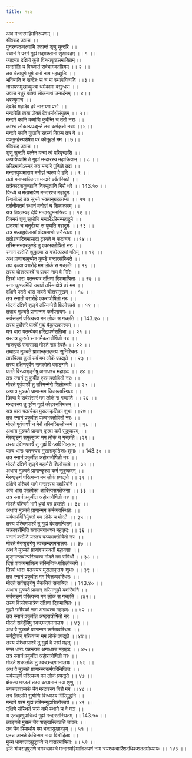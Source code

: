 ```yaml
---
title: १४३

---
```

अथ मन्दारमहिमनिरूपणम् ।।  
श्रीवराह उवाच ।।  
पुनरन्यत्प्रवक्ष्यामि एकान्तं शृणु सुन्दरि ।।  
स्थानं मे परमं गुह्यं मद्भक्तानां सुखावहम् ।। १ ।।  
जाह्नव्या दक्षिणे कूले विन्ध्यपृष्ठसमाश्रितम्।।  
मन्दारेति च विख्यातं सर्वभागवतप्रियम् ।। २ ।।  
तत्र त्रेतायुगे भूमे रामो नाम महाद्युतिः ।।  
भविष्यति न सन्देहः स च मां स्थापयिष्यति ।।३।।  
नारायणमुखाच्छ्रुत्वा धर्मकामा वसुन्धरा ।।  
उवाच मधुरं वाक्यं लोकनाथं जनार्दनम् ।। ४।।  
धरण्युवाच ।।  
देवदेव महादेव हरे नारायण प्रभो ।।  
मन्दारेति त्वया प्रोक्तं देवधर्मार्थसंयुतम् ।। ५।।  
मन्दारे कानि कर्माणि कुर्वन्ति च ततो नराः ।।  
कांश्च लोकान्प्रपद्यन्ते तत्र कर्मकृतो नराः ।।६।।  
मन्दारे कानि गुह्यानि रहस्यं किञ्च तत्र वै ।।  
वक्तुमर्हस्यशेषेण परं कौतूहलं मम ।।७।।  
श्रीवराह उवाच ।।  
शृणु सुन्दरि यत्नेन यन्मां त्वं परिपृच्छसि ।।  
कथयिष्यामि ते गुह्यां मन्दारस्य महाक्रियाम् ।। ८ ।।  
क्रीडमानोऽस्महं तत्र मन्दारे पुष्पिते तदा ।।  
मन्दारपुष्पमादाय मनोज्ञं न्यस्य वै हृदि ।। ९ ।।  
ततो ममाभवच्चिन्ता मन्दारे पर्वतस्थिते ।।  
तत्रैकादशकुण्डानि निस्सृतानि गिरौ धरे ।। 143.१० ।।  
विन्ध्ये च मत्प्रभावेण मन्दारश्च महाद्रुमः ।।  
स्थितोऽहं तत्र सुभगे भक्तानुग्रहकाम्या ।। ११ ।।  
दर्शनीयतमं स्थानं मनोज्ञं च शिलातलम् ।।  
यत्र तिष्ठाम्यहं देवि मन्दारद्रुममाश्रितः ।। १२ ।।  
विस्मयं शृणु सुश्रोणि मन्दारेऽस्मिन्महाद्रुमे ।।  
द्वादश्यां च चतुर्दश्यां स पुष्पति महाद्रुमः ।। १३ ।।  
तत्र मध्याह्नवेलायां वीक्ष्यमाणो जनैस्ततः ।।  
ततोऽन्यदिनमासाद्य दृश्यते न कदाचन ।।१४।।  
तस्मिन्मन्दारकुण्डे तु एकभक्तोषितो नरः ।।  
स्नानं करोति शुद्धात्मा स गच्छेत्परमां गतिम् ।। १९ ।।  
अथ प्राणान्प्रमुच्येत कुण्डे मन्दारसंस्थिते ।।  
तपः कृत्वा वरारोहे मम लोकं स गच्छति ।। १६ ।।  
तस्य चोत्तरपार्श्वे च प्रापणं नाम वै गिरिः ।।  
तिस्रो धाराः पतन्त्यत्र दक्षिणां दिशमाश्रिताः ।। १७ ।।  
स्नानकुण्डमिति ख्यातं तस्मिन्क्षेत्रे परं मम ।।  
दक्षिणे पतते धारा स्रवते चोत्तरामुखम् ।। १८ ।।  
तत्र स्नातो वरारोहे एकरात्रोषितो नरः ।।  
मोदनं दक्षिणे शृङ्गे तस्मिन्मेरौ शिलोच्चये ।। १९ ।।  
तत्राथ मुञ्चते प्राणान्मम कर्मपरायणः ।।  
सर्वसङ्गं परित्यज्य मम लोकं स गच्छति ।। 143.२० ।।  
तस्य पूर्वोत्तरे पार्श्वे गुह्यं वैकुण्ठकारणम् ।।  
यत्र धारा पतत्येका हरिद्रावर्णसन्निभा ।। २१ ।।  
यस्तत्र कुरुते स्नानमैकरात्रोषितो नरः ।।  
नाकपृष्ठं समासाद्य मोदते सह दैवतैः ।। २२ ।।  
तथाऽत्र मुञ्चते प्राणान्कृतकृत्यः सुनिश्चितः ।।  
तारयित्वा कुलं सर्वं मम लोकं प्रपद्यते ।। २३ ।।  
तस्य दक्षिणपूर्वेण समस्रोतो वराङ्गणे ।।  
पतते विन्ध्यशृङ्गेषु अगाधश्च महाह्रदः ।। २४ ।।  
तत्र स्नानं तु कुर्वीत एकभक्तोषितो नरः ।।  
मोदते पूर्वपार्श्वे तु तस्मिन्मेरौ शिलोच्चये ।। २५ ।।  
अथात्र मुञ्चते प्राणान्मम चित्तव्यवस्थितः ।।  
छित्वा वै सर्वसंसारं मम लोकं स गच्छति ।। २६ ।।  
मन्दारस्य तु पूर्वेण गुह्यं कोटरसंस्थितम् ।।  
यत्र धारा पतत्येका मुसलाकृतिका शुभा ।।२७।।  
तत्र स्नानं प्रकुर्वीत पञ्चभक्तोषितो नरः ।।  
मोदते पूर्वपार्श्वे च मेरौ तस्मिञ्छिलोच्चये ।। २८ ।।  
अथात्र मुञ्चते प्राणान् कृत्वा कर्म सुदुष्करम् ।।  
मेरुशृङ्गं समुत्सृज्य मम लोकं च गच्छति।।२९।।  
तस्य दक्षिणपार्श्वे तु गुह्यं विन्ध्यविनिःसृतम् ।।  
पञ्च धाराः पतन्त्यत्र मुसलाकृतिकाः शुभाः ।। 143.३० ।।  
तत्र स्नानं प्रकुर्वीत अहोरात्रोषितो नरः ।।  
मोदते दक्षिणे शृङ्गे महामेरौ शिलोच्चये ।। ३१ ।।  
अथात्र मुञ्चते प्राणान्कृत्वा कर्म सुदुष्करम् ।।  
मेरुशृङ्गं परित्यज्य मम लोकं प्रपद्यते ।। ३२ ।।  
दक्षिणे पश्चिमे भागे मन्दारस्य यशस्विनि ।।  
अत्र धारा पतत्येका आदित्यसमतेजसा ।। ३३ ।।  
तत्र स्नानं प्रकुर्वीत अहोरात्रोषितो नरः ।।  
मोदते पश्चिमे भागे ध्रुवो यत्र प्रवर्तते ।। ३४ ।।  
अथात्र मुञ्चते प्राणान्मम कर्मव्यवस्थितः ।।  
सर्वपापविनिर्मुक्तो मम लोके च मोदते ।। ३५ ।।  
तस्य पश्चिमपार्श्वे तु गुह्यं देवसमन्वितम् ।।  
चक्रावर्त्तमिति ख्यातमगाधश्च महाह्रदः ।। ३६ ।।  
स्नानं करोति यस्तत्र पञ्चभक्तोषितो नरः ।।  
मोदते मेरुशृङ्गेषु स्वच्छन्दगमनालयः ।। ३७ ।।  
अथ वै मुञ्चते प्राणांश्चक्रवर्ती महायशाः ।।  
शृङ्गान्सर्वान्परित्यज्य मोदते मम सन्निधौ ।। ३८ ।।  
दिशं वायव्यमाश्रित्य तस्मिन्विन्ध्यशिलोच्चये ।।  
तिस्रो धाराः पतन्त्यत्र मुसलाकृतयः शुभाः ।। ३९ ।।  
तत्र स्नानं प्रकुर्वीत मम चित्तव्यवस्थितः ।।  
मोदते सर्वशृङ्गेषु चैकचित्तं समाश्रितः ।। 143.४० ।।  
अथात्र मुञ्चते प्राणान् तस्मिन्गुह्ये यशस्विनि ।।  
सर्वसङ्गं परित्यज्य मम लोकं स गच्छति ।।४१।।  
तस्य विक्रोशमात्रेण दक्षिणां दिशमाश्रितः ।।  
गुह्यो गभीरको नाम अगाधश्च महाह्रदः ।। ४२ ।।  
तत्र स्नानं प्रकुर्वीत अष्टरात्रोषितो नरः ।।  
मोदते सर्वद्वीपेषु स्वच्छन्दगमनालयः ।। ४३ ।।  
अथ वै मुञ्चते प्राणान्मम कर्मव्यवस्थितः ।।  
सर्वद्वीपान् परित्यज्य मम लोकं प्रपद्यते ।।४४।।  
तस्य पश्चिमपार्श्वे तु गुह्यं वै परमं महत् ।।  
सप्त धाराः पतन्त्यत्र अगाधश्च महाह्रदः ।। ४५।।  
तत्र स्नानं प्रकुर्वीत अहोरात्रोषितो नरः ।।  
मोदते शक्रलोके तु स्वच्छन्दगमनालयः ।। ४६ ।।  
अथ वै मुञ्चते प्राणान्स्वकर्मपरिनिष्ठितः ।।  
सर्वसङ्गं परित्यज्य मम लोकं प्रपद्यते ।। ४७ ।।  
क्षेत्रस्य मण्डलं तस्य कथ्यमानं मया शृणु ।।  
स्यमन्तपञ्चकं चैव मन्दारस्य गिरौ मम ।।४८।।  
तत्र तिष्ठामि सुश्रोणि विन्ध्यस्य गिरिमूर्द्धनि ।।  
मन्दारे परमं गुह्यं तस्मिन्गुह्यशिलोच्चये ।। ४९ ।।  
दक्षिणे संस्थितं चक्रं वामे स्थाने च वै गदा ।।  
य एतच्छृणुयान्नित्यं गुह्यं मन्दारसंस्थितम् ।। 143.५० ।।  
लाङ्गले मुसलं चैव शङ्खस्तिष्ठति चाग्रतः ।।  
तव चैव प्रियार्थाय मम भक्तसुखावहम् ।। ५१ ।।  
एतन्न जानते केचिन्मम माया विमोहिताः ।।  
मुच्य भागवताञ्छुद्धान्ये च वाराहमाश्रिताः ।। ५२ ।।  
इति श्रीवराहपुराणे भगवच्छास्त्रे मन्दारमहिमानिरूपणं नाम त्रयश्चत्वारिंशदधिकशततमोध्यायः ।। १४३ ।।